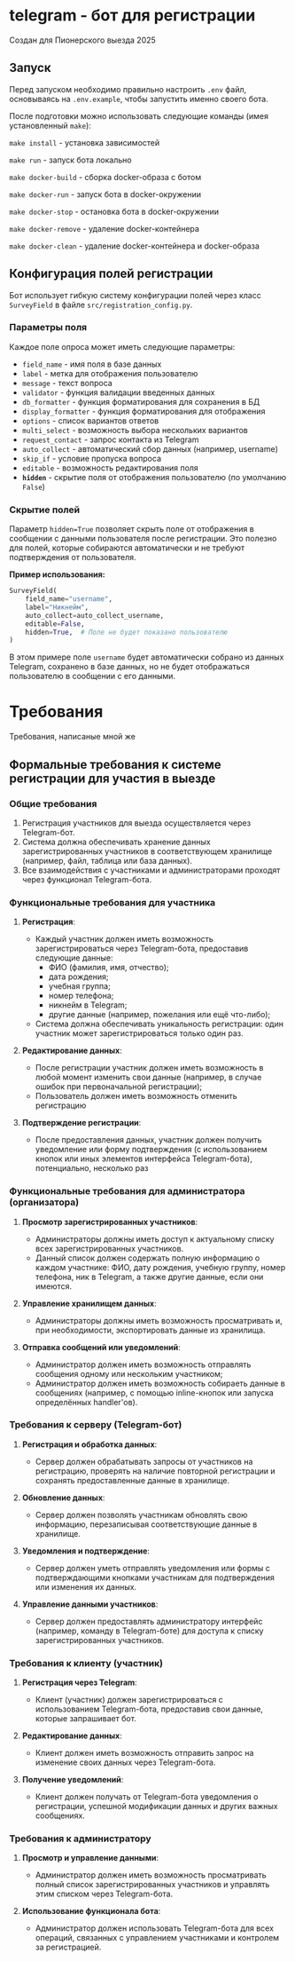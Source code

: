# telegram - бот для регистрации

Создан для Пионерского выезда 2025

## Запуск

Перед запуском необходимо правильно настроить `.env` файл, основываясь на `.env.example`, чтобы запустить именно своего бота.

После подготовки можно использовать следующие команды (имея установленный `make`):

`make install` - установка зависимостей

`make run` - запуск бота локально

`make docker-build` - сборка docker-образа с ботом

`make docker-run` - запуск бота в docker-окружении

`make docker-stop` - остановка бота в docker-окружении

`make docker-remove` - удаление docker-контейнера

`make docker-clean` - удаление docker-контейнера и docker-образа

## Конфигурация полей регистрации

Бот использует гибкую систему конфигурации полей через класс `SurveyField` в файле `src/registration_config.py`.

### Параметры поля

Каждое поле опроса может иметь следующие параметры:

- `field_name` - имя поля в базе данных
- `label` - метка для отображения пользователю
- `message` - текст вопроса
- `validator` - функция валидации введенных данных
- `db_formatter` - функция форматирования для сохранения в БД
- `display_formatter` - функция форматирования для отображения
- `options` - список вариантов ответов
- `multi_select` - возможность выбора нескольких вариантов
- `request_contact` - запрос контакта из Telegram
- `auto_collect` - автоматический сбор данных (например, username)
- `skip_if` - условие пропуска вопроса
- `editable` - возможность редактирования поля
- **`hidden`** - скрытие поля от отображения пользователю (по умолчанию `False`)

### Скрытие полей

Параметр `hidden=True` позволяет скрыть поле от отображения в сообщении с данными пользователя после регистрации. Это полезно для полей, которые собираются автоматически и не требуют подтверждения от пользователя.

**Пример использования:**

```python
SurveyField(
    field_name="username",
    label="Никнейм",
    auto_collect=auto_collect_username,
    editable=False,
    hidden=True,  # Поле не будет показано пользователю
)
```

В этом примере поле `username` будет автоматически собрано из данных Telegram, сохранено в базе данных, но не будет отображаться пользователю в сообщении с его данными.


# Требования

Требования, написаные мной же

## Формальные требования к системе регистрации для участия в выезде

### Общие требования
1. Регистрация участников для выезда осуществляется через Telegram-бот.
2. Система должна обеспечивать хранение данных зарегистрированных участников в соответствующем хранилище (например, файл, таблица или база данных).
3. Все взаимодействия с участниками и администраторами проходят через функционал Telegram-бота.

### Функциональные требования для участника
1. **Регистрация**:
   - Каждый участник должен иметь возможность зарегистрироваться через Telegram-бота, предоставив следующие данные:
     - ФИО (фамилия, имя, отчество);
     - дата рождения;
     - учебная группа;
     - номер телефона;
     - никнейм в Telegram;
     - другие данные (например, пожелания или ещё что-либо);
   - Система должна обеспечивать уникальность регистрации: один участник может зарегистрироваться только один раз.

2. **Редактирование данных**:
   - После регистрации участник должен иметь возможность в любой момент изменить свои данные (например, в случае ошибок при первоначальной регистрации);
   - Пользователь должен иметь возможность отменить регистрацию

3. **Подтверждение регистрации**:
   - После предоставления данных, участник должен получить уведомление или форму подтверждения (с использованием кнопок или иных элементов интерфейса Telegram-бота), потенциально, несколько раз

### Функциональные требования для администратора (организатора)
1. **Просмотр зарегистрированных участников**:
   - Администраторы должны иметь доступ к актуальному списку всех зарегистрированных участников.
   - Данный список должен содержать полную информацию о каждом участнике: ФИО, дату рождения, учебную группу, номер телефона, ник в Telegram, а также другие данные, если они имеются.

2. **Управление хранилищем данных**:
   - Администраторы должны иметь возможность просматривать и, при необходимости, экспортировать данные из хранилища.

3. **Отправка сообщений или уведомлений**:
   - Администратор должен иметь возможность отправлять сообщения одному или нескольким участником;
   - Администратор должен иметь возможность собираеть данные в сообщениях (например, с помощью inline-кнопок или запуска определённых handler'ов).

### Требования к серверу (Telegram-бот)
1. **Регистрация и обработка данных**:
   - Сервер должен обрабатывать запросы от участников на регистрацию, проверять на наличие повторной регистрации и сохранять предоставленные данные в хранилище.

2. **Обновление данных**:
   - Сервер должен позволять участникам обновлять свою информацию, перезаписывая соответствующие данные в хранилище.

3. **Уведомления и подтверждение**:
   - Сервер должен уметь отправлять уведомления или формы с подтверждающими кнопками участникам для подтверждения или изменения их данных.

4. **Управление данными участников**:
   - Сервер должен предоставлять администратору интерфейс (например, команду в Telegram-боте) для доступа к списку зарегистрированных участников.

### Требования к клиенту (участник)
1. **Регистрация через Telegram**:
   - Клиент (участник) должен зарегистрироваться с использованием Telegram-бота, предоставив свои данные, которые запрашивает бот.

2. **Редактирование данных**:
   - Клиент должен иметь возможность отправить запрос на изменение своих данных через Telegram-бота.

3. **Получение уведомлений**:
   - Клиент должен получать от Telegram-бота уведомления о регистрации, успешной модификации данных и других важных сообщениях.

### Требования к администратору
1. **Просмотр и управление данными**:
   - Администратор должен иметь возможность просматривать полный список зарегистрированных участников и управлять этим списком через Telegram-бота.

2. **Использование функционала бота**:
   - Администратор должен использовать Telegram-бота для всех операций, связанных с управлением участниками и контролем за регистрацией.
